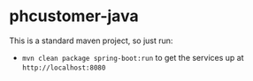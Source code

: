 # phcustomer-java

This is a standard maven project, so just run:
- `mvn clean package spring-boot:run` to get the services up at `http://localhost:8080`
